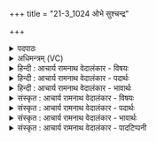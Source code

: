 +++
title = "21-3_1024 ओभे सुश्चन्द्र"

+++
<details><summary>पदपाठः</summary>

आ꣢। उ꣣भे꣡इति꣣। सु꣣श्चन्द्र। सु। चन्द्र। विश्पते। द꣢र्वी꣢꣯इ꣡ति꣢। श्री꣣णीषे। आस꣡नि꣢। उ꣣त꣢। उ꣣। नः। उ꣣त्। पु꣣पूर्याः। उक्थे꣡षु꣢। श꣣वसः। पते। इ꣡ष꣢꣯म्। स्तो꣣तृ꣡भ्यः꣢। आ। भ꣣र। १०२४।
</details>

<details><summary>अधिमन्त्रम् (VC)</summary>

- अग्निः
- वसुश्रुत आत्रेयः
- पङ्क्तिः
- पञ्चमः
</details>

<details><summary>हिन्दी : आचार्य रामनाथ वेदालंकार - विषयः</summary>

अगले मन्त्र में शिष्य परमेश्वर से प्रार्थना कर रहे हैं।
</details>

<details><summary>हिन्दी : आचार्य रामनाथ वेदालंकार - पदार्थः</summary>

पदार्थान्वयभाषाः -  हे (सुश्चन्द्र) शुभ आह्लाद देनेवाले, (विश्पते) प्रजापालक अग्रनायक परमात्मन् ! आप (आसनि) खोले हुए मुख के तुल्य खाली स्थान में (उभे दर्वी) द्युलोक-पृथिवीलोक दोनों को (आश्रीणीषे) चारों ओर से परिपक्व करते हो। (उत उ) और,हे (शवसः पते) बल के अधीश्वर ! (उक्थेषु) प्रशंसित धर्म-कर्मों में (नः) हमें (उत्पुपूर्याः) पूर्ण करो। (स्तोतृभ्यः) हम स्तोताओं के लिए (इषम्) अभीष्ट गुण-कर्म-स्वभाव आदि (आभर) लाओ ॥३॥
</details>

<details><summary>हिन्दी : आचार्य रामनाथ वेदालंकार - भावार्थः</summary>

भावार्थभाषाः -  जैसे जगदीश्वर द्यावापृथिवी को परिपक्व और परिपूर्ण करता है,वैसे ही वह स्तोताओं को परिपक्व मतिवाला तथा धर्म-कर्म में पूर्ण करे ॥३॥
</details>

<details><summary>संस्कृत : आचार्य रामनाथ वेदालंकार - विषयः</summary>

अथ शिष्याः परमेश्वरं प्रार्थयन्ते।
</details>

<details><summary>संस्कृत : आचार्य रामनाथ वेदालंकार - पदार्थः</summary>

पदार्थान्वयभाषाः -  हे (सुश्चन्द्र) शुभाह्लादक, (विश्पते) प्रजापालक अग्ने अग्रणीः परमात्मन् ! त्वम् (आसनि) व्यादत्ते मुखे इव अवकाशस्थले (उभे दर्वी) उभे द्यावापृथिव्यौ।[दीर्येते प्रलयकाले ये ते दर्वी। दृ विदारणे धातोः ‘वृदृभ्यां विन्’। उ० ४।५४ इत्यनेन विन् प्रत्ययः। दर्व्यौ इति प्राप्ते पूर्वसवर्णदीर्घः।] (आश्रीणीषे) समन्ततः परिपक्वे करोषि। (उत उ)अपि च हे (शवसः पते) बलस्य अधीश्वर ! (उक्थेषु) प्रशंसितेषु धर्म्येषु कर्मसु२(नः) अस्मान् (उत्पुपूर्याः) पूर्णान् कुर्याः।[पॄ पालनपूरणयोः,जुहोत्यादिः,लिङ्।] (स्तोतृभ्यः) स्तावकेभ्यः अस्मभ्यम् (इषम्) अभीष्टं गुणकर्मस्वभावादिकम् (आ भर) आहर ॥३॥३
</details>

<details><summary>संस्कृत : आचार्य रामनाथ वेदालंकार - भावार्थः</summary>

भावार्थभाषाः -  यथा जगदीश्वरो द्यावापृथिव्यौ परिपक्वे परिपूर्णे च करोति तथैव स स्तोतॄन् परिपक्वमतीन् धर्मकर्मसु पूर्णांश्च कुर्यात् ॥३॥
</details>

<details><summary>संस्कृत : आचार्य रामनाथ वेदालंकार - पादटिप्पनी</summary>

टिप्पणी:   १. ऋ० ५।६।९, ‘उ॒भे सु॑श्चन्द्र स॒र्पिषो॒’ इति प्रथमः पादः। २. द्रष्टव्यम् ऋ० ५।६।९ दयानन्दभाष्यम्। ३. ऋग्भाष्ये दयानन्दर्षिर्मन्त्रमिमं ‘यो राजा सैन्यस्य भोजनप्रबन्धमुत्तममारोग्याय वैद्यान् रक्षति स एव प्रशंसितो भूत्वा राज्यं वर्धयति’ इति विषये व्याख्यातवान्।
</details>